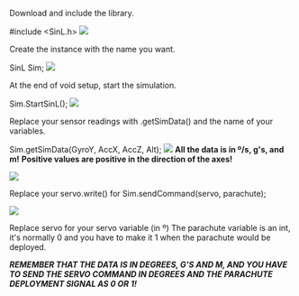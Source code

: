 Download and include the library.

#include <SinL.h>
![](/images/Screenshot_1.png)



Create the instance with the name you want.

SinL Sim; 
![](/images/Screenshot_2.png)



At the end of void setup, start the simulation.

Sim.StartSinL();
![](/images/Screenshot_3.png)



Replace your sensor readings with .getSimData() and the name of your variables. 

Sim.getSimData(GyroY, AccX, AccZ, Alt);
![](/images/Screenshot_4.png)
**All the data is in º/s, g's, and m!**
**Positive values are positive in the direction of the axes!**

![](/images/Screenshot_6.png)




Replace your servo.write() for 
Sim.sendCommand(servo, parachute);

![](/images/Screenshot_5.png)

Replace servo for your servo variable (in º)
The parachute variable is an int, it's normally 0 and you have to make it 1 when the parachute would be deployed.



**_REMEMBER THAT THE DATA IS IN DEGREES, G'S AND M, AND YOU HAVE TO SEND THE SERVO COMMAND IN DEGREES AND THE PARACHUTE DEPLOYMENT SIGNAL AS 0 OR 1!_**
